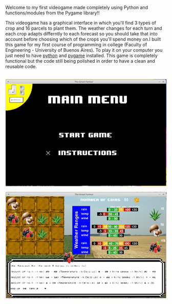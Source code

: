 Welcome to my first videogame made completely using Python and functions/modules from the Pygame library!!

This videogame has a graphical interface in which you'll find 3 types of crop and 16 parcels to plant them.
The weather changes for each turn and each crop adapts differntly to each forecast so you should take that 
into account before choosing which of the crops you'll spend money on.I built this game for my first course
of programming in college (Faculty of Engineering - University of Buenos Aires). To play it on your computer 
you just need to have [python](https://www.python.org/downloads/) and [pygame](https://www.pygame.org/wiki/GettingStarted) installed. This game is completely functional but the code still being polished in order to have a clean and reusable code.

<br/>

<img src="icon1.png" align="center" />

 </br>
 </br>

<img src="icon2.png" align="center" />


